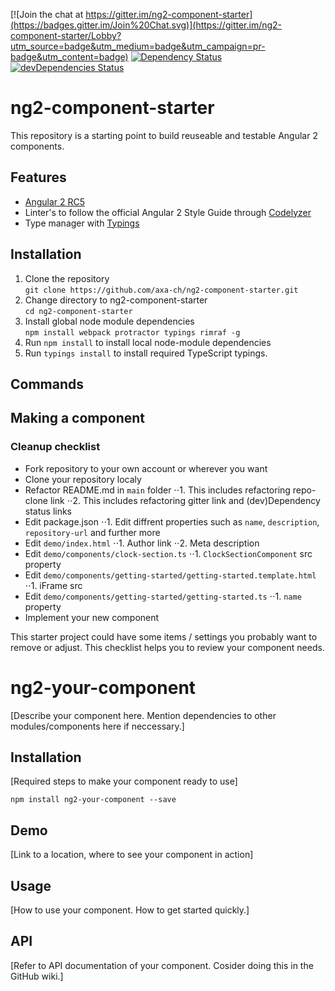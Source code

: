 [![Join the chat at https://gitter.im/ng2-component-starter](https://badges.gitter.im/Join%20Chat.svg)](https://gitter.im/ng2-component-starter/Lobby?utm_source=badge&utm_medium=badge&utm_campaign=pr-badge&utm_content=badge)
[![Dependency Status](https://david-dm.org/axa-ch/ng2-component-starter.svg)](https://david-dm.org/axa-ch/ng2-component-starter)
[![devDependencies Status](https://david-dm.org/axa-ch/ng2-component-starter/dev-status.svg)](https://david-dm.org/axa-ch/ng2-component-starter?type=dev)

# ng2-component-starter
This repository is a starting point to build reuseable and testable Angular 2 components.

## Features

* [Angular 2 RC5](https://angular.io/)
* Linter's to follow the official Angular 2 Style Guide through [Codelyzer](https://www.npmjs.com/package/codelyzer)
* Type manager with [Typings](https://github.com/typings/typings)

## Installation

1. Clone the repository  
`git clone https://github.com/axa-ch/ng2-component-starter.git`
2. Change directory to ng2-component-starter  
`cd ng2-component-starter`
3. Install global node module dependencies  
`npm install webpack protractor typings rimraf -g`
4. Run `npm install` to install local node-module dependencies
5. Run `typings install` to install required TypeScript typings.

## Commands

## Making a component

### Cleanup checklist
* Fork repository to your own account or wherever you want
* Clone your repository localy
* Refactor README.md in `main` folder
⋅⋅1. This includes refactoring repo-clone link
⋅⋅2. This includes refactoring gitter link and (dev)Dependency status links
* Edit package.json
⋅⋅1. Edit diffrent properties such as `name`, `description`, `repository-url` and further more
* Edit `demo/index.html`
⋅⋅1. Author link
⋅⋅2. Meta description
* Edit `demo/components/clock-section.ts`
⋅⋅1. `ClockSectionComponent` src property
* Edit `demo/components/getting-started/getting-started.template.html`
⋅⋅1. iFrame src
* Edit `demo/components/getting-started/getting-started.ts`
⋅⋅1. `name` property
* Implement your new component

This starter project could have some items / settings you probably want to remove or adjust. This checklist helps you to review your component needs.

# ng2-your-component

[Describe your component here. Mention dependencies to other modules/components here if neccessary.]

## Installation

[Required steps to make your component ready to use]

`npm install ng2-your-component --save`

## Demo

[Link to a location, where to see your component in action]

## Usage

[How to use your component. How to get started quickly.]

## API

[Refer to API documentation of your component. Cosider doing this in the GitHub wiki.]